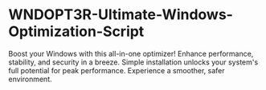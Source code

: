 # WNDOPT3R-Ultimate-Windows-Optimization-Script
Boost your Windows with this all-in-one optimizer! Enhance performance, stability, and security in a breeze. Simple installation unlocks your system's full potential for peak performance. Experience a smoother, safer environment.
